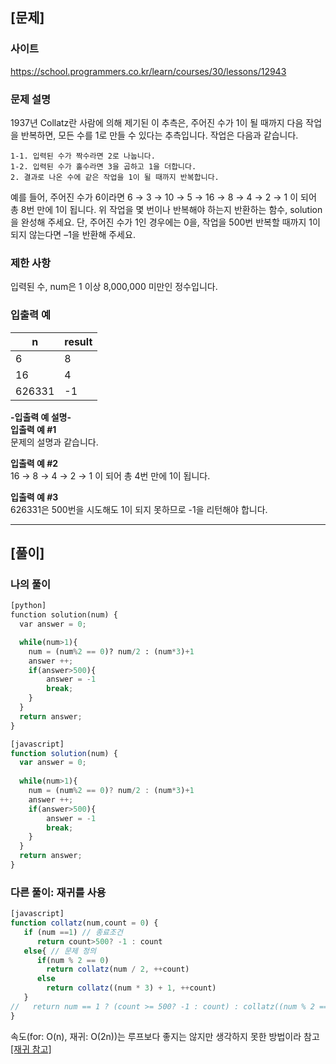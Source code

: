 ## [문제]
### 사이트
https://school.programmers.co.kr/learn/courses/30/lessons/12943
### 문제 설명
1937년 Collatz란 사람에 의해 제기된 이 추측은, 주어진 수가 1이 될 때까지 다음 작업을 반복하면, 모든 수를 1로 만들 수 있다는 추측입니다. 작업은 다음과 같습니다.
```
1-1. 입력된 수가 짝수라면 2로 나눕니다.   
1-2. 입력된 수가 홀수라면 3을 곱하고 1을 더합니다.   
2. 결과로 나온 수에 같은 작업을 1이 될 때까지 반복합니다.
```
예를 들어, 주어진 수가 6이라면 6 → 3 → 10 → 5 → 16 → 8 → 4 → 2 → 1 이 되어 총 8번 만에 1이 됩니다. 위 작업을 몇 번이나 반복해야 하는지 반환하는 함수, solution을 완성해 주세요. 단, 주어진 수가 1인 경우에는 0을, 작업을 500번 반복할 때까지 1이 되지 않는다면 –1을 반환해 주세요.

### 제한 사항
입력된 수, num은 1 이상 8,000,000 미만인 정수입니다.

### 입출력 예
|n|result|
|---|---|
|6|8|
|16|4|
|626331|-1|

**-입출력 예 설명-**  
**입출력 예 #1**  
문제의 설명과 같습니다.

**입출력 예 #2**  
16 → 8 → 4 → 2 → 1 이 되어 총 4번 만에 1이 됩니다.

**입출력 예 #3**  
626331은 500번을 시도해도 1이 되지 못하므로 -1을 리턴해야 합니다.

---
## [풀이]
### 나의 풀이
```python
[python]
function solution(num) {
  var answer = 0;

  while(num>1){
    num = (num%2 == 0)? num/2 : (num*3)+1
    answer ++;
    if(answer>500){
        answer = -1
        break;
    }
  }
  return answer;
}
```

```javascript
[javascript]
function solution(num) {
  var answer = 0;
  
  while(num>1){
    num = (num%2 == 0)? num/2 : (num*3)+1
    answer ++;
    if(answer>500){
        answer = -1
        break;
    }
  }
  return answer;
}
```

### 다른 풀이: 재귀를 사용
```javascript
[javascript]
function collatz(num,count = 0) {
   if (num ==1) // 종료조건
      return count>500? -1 : count
   else{ // 문제 정의
      if(num % 2 == 0)
        return collatz(num / 2, ++count)    
      else
        return collatz((num * 3) + 1, ++count)
   }
//   return num == 1 ? (count >= 500? -1 : count) : collatz((num % 2 == 0) ? num / 2 : (num * 3) + 1, ++count);
}
```
속도(for: O(n), 재귀: O(2n))는 루프보다 좋지는 않지만 생각하지 못한 방법이라 참고  [[재귀 참고]](https://www.youtube.com/watch?v=uSSC0aKXbWQ&feature=youtu.be)